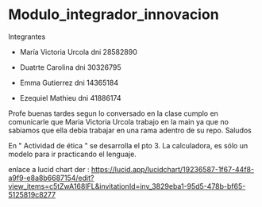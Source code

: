 # Modulo_integrador_innovacion

Integrantes 

* María Victoria Urcola dni 28582890

* Duatrte Carolina dni 30326795

* Emma  Gutierrez  dni  14365184

* Ezequiel Mathieu dni 41886174

Profe buenas tardes  segun lo conversado en la clase cumplo en comunicarle que Maria Victoria Urcola trabajo en la main ya que no sabiamos que ella debia trabajar en una rama  adentro de su repo.
Saludos

En " Actividad de ética " se desarrolla el pto 3.
La calculadora, es sólo un modelo para ir practicando el lenguaje.


enlace a lucid chart der :
https://lucid.app/lucidchart/19236587-1f67-44f8-a9f9-e8a8b6687154/edit?view_items=c5tZwA168IFL&invitationId=inv_3829eba1-95d5-478b-bf65-5125819c8277
